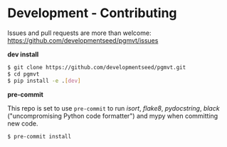 # Development - Contributing

Issues and pull requests are more than welcome: https://github.com/developmentseed/pgmvt/issues

**dev install**

```bash
$ git clone https://github.com/developmentseed/pgmvt.git
$ cd pgmvt
$ pip install -e .[dev]
```

**pre-commit**

This repo is set to use `pre-commit` to run *isort*, *flake8*, *pydocstring*, *black* ("uncompromising Python code formatter") and mypy when committing new code.

```bash
$ pre-commit install
```
